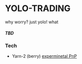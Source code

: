 # YOLO-TRADING
why worry? just yolo! what

##### TBD



### Tech

- Yarn-2 (berry) [experminetal PnP](https://blog.heroku.com/building-a-monorepo-with-yarn-2#setting-up-yarn)